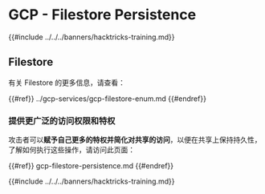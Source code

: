 # GCP - Filestore Persistence

{{#include ../../../banners/hacktricks-training.md}}

## Filestore

有关 Filestore 的更多信息，请查看：

{{#ref}}
../gcp-services/gcp-filestore-enum.md
{{#endref}}

### 提供更广泛的访问权限和特权

攻击者可以**赋予自己更多的特权并简化对共享的访问**，以便在共享上保持持久性，了解如何执行这些操作，请访问此页面：

{{#ref}}
gcp-filestore-persistence.md
{{#endref}}

{{#include ../../../banners/hacktricks-training.md}}
